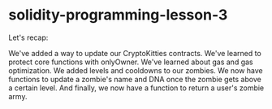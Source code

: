 # solidity-programming-lesson-3

Let's recap:

We've added a way to update our CryptoKitties contracts.
We've learned to protect core functions with onlyOwner.
We've learned about gas and gas optimization.
We added levels and cooldowns to our zombies.
We now have functions to update a zombie's name and DNA once the zombie gets above a certain level.
And finally, we now have a function to return a user's zombie army.

